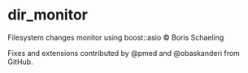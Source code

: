 dir_monitor
===========

Filesystem changes monitor using boost::asio © Boris Schaeling

Fixes and extensions contributed by @pmed and @obaskanderi from GitHub.
